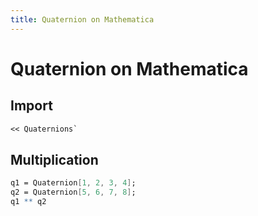 ```yaml
---
title: Quaternion on Mathematica
---
```

# Quaternion on Mathematica

## Import

```mathematica
<< Quaternions`
```

## Multiplication

```mathematica
q1 = Quaternion[1, 2, 3, 4];
q2 = Quaternion[5, 6, 7, 8];
q1 ** q2
```
